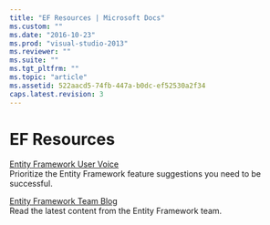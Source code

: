 ```yaml
---
title: "EF Resources | Microsoft Docs"
ms.custom: ""
ms.date: "2016-10-23"
ms.prod: "visual-studio-2013"
ms.reviewer: ""
ms.suite: ""
ms.tgt_pltfrm: ""
ms.topic: "article"
ms.assetid: 522aacd5-74fb-447a-b0dc-ef52530a2f34
caps.latest.revision: 3
---
```

# EF Resources
[Entity Framework User Voice](http://ef.mswish.net/)  
Prioritize the Entity Framework feature suggestions you need to be successful.  

[Entity Framework Team Blog](http://blogs.msdn.com/b/adonet)    
Read the latest content from the Entity Framework team.  
